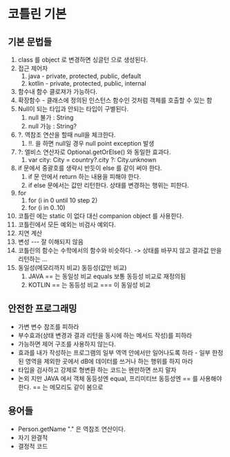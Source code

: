 # 코틀린 기본 

## 기본 문법들
1. class 를 object 로 변경하면 싱글턴 으로 생성된다. 
2. 접근 제어자 
   1. java - private, protected, public, default
   2. kotlin - private, protected, public, internal
3. 함수내 함수 클로져가 가능하다. 
4. 확장함수 - 클래스에 정의된 인스턴스 함수인 것처럼 객체를 호출할 수 있는 함
5. Null이 되는 타입과 안되는 타입이 구별된다. 
   1. null 불가 : String 
   2. null 가능 : String?
6. ?. 역참조 연산을 할때 null을 체크한다. 
   1. !!. 을 하면 null일 경우 null point exception 발생 
7. ?: 엘비스 연산자로 Optional.getOrElse() 와 동일한 효과다. 
   1. var city: City = country?.city ?: City.unknown
8. if 문에서 중괄호를 생략시 반듯이 else 를 같이 써야 한다. 
   1. if 문 안에서 return 하는 내용을 피해야 한다. 
   2. if else 문에서는 값만 리턴한다. 상태를 변경하는 행위는 피한다.
9. for
   1. for (i in 0 until 10 step 2)
   2. for (i in 0..10)
10. 코틀린 에는 static 이 없다 대신 companion object 를 사용한다. 
11. 코틀린에서 모든 예외는 비검사 예외다. 
12. 지연 계산
13. 변성 --- 잘 이해되지 않음 
14. 코틀린의 함수는 수학에서의 함수와 비슷하다. -> 상태를 바꾸지 않고 결과값 만을 리턴하는 ... 
15. 동일성(메모리까지 비교) 동등성(값만 비교)
    1. JAVA == 는 동일성 비교 equals 보통 동등성 비교로 재정의됨
    2. KOTLIN == 는 동등성 비교 === 이 동일성 비교


## 안전한 프로그래밍
- 가변 변수 참조를 피하라 
- 부수효과(상태 변경과 결과 리턴을 동시에 하는 메서드 작성)를 피하라
- 가능하면 제어 구조를 사용하지 않는다. 
- 효과를 내가 작성하는 프로그램의 일부 역역 안에서만 일어나도록 하라 - 일부 한정된 영역을 제외한 곳에서 dB에 데이터를 쓰거나 하는 행위를 하지 마라 
- 타입을 검사하고 강제로 형변환 하는 코드는 왠만하면 쓰지 말자 
- 논외 지만 JAVA 에서 객체 동등성엔 equal, 프리미티브 동등성엔 == 를 사용해야 한다. == 는 메모리도 같이 봄으로 


## 용어들 
- Person.getName "." 은 역참조 연산이다. 
- 자기 완결적 
- 결정적 코드 
